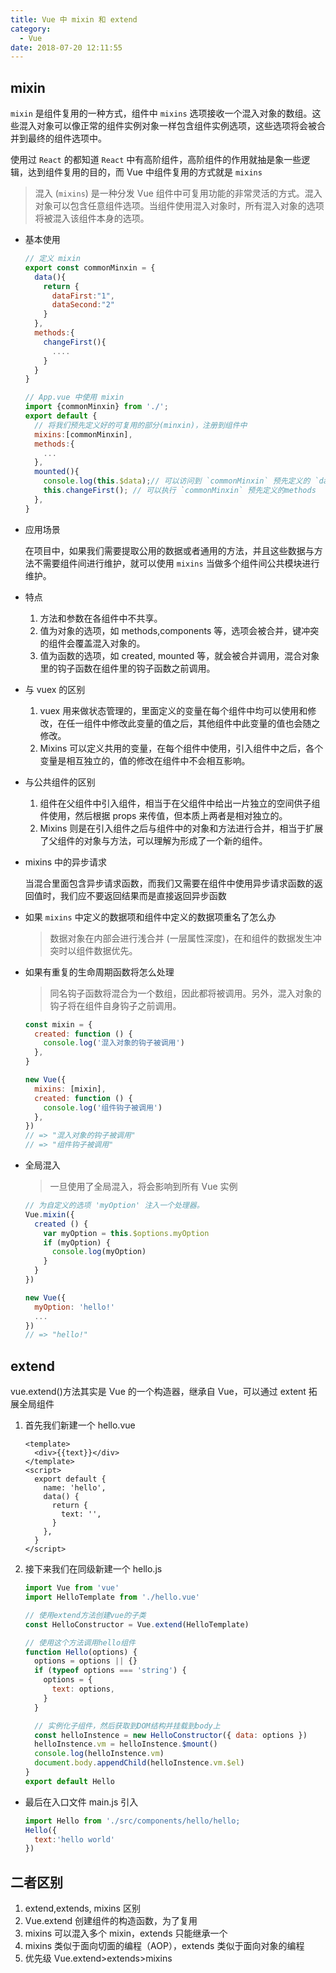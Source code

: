 ```yaml
---
title: Vue 中 mixin 和 extend
category:
  - Vue
date: 2018-07-20 12:11:55
---
```


## mixin

`mixin` 是组件复用的一种方式，组件中 `mixins` 选项接收一个混入对象的数组。这些混入对象可以像正常的组件实例对象一样包含组件实例选项，这些选项将会被合并到最终的组件选项中。

使用过 `React` 的都知道 `React` 中有高阶组件，高阶组件的作用就抽是象一些逻辑，达到组件复用的目的，而 Vue 中组件复用的方式就是 `mixins`

> 混入 (`mixins`) 是一种分发 Vue 组件中可复用功能的非常灵活的方式。混入对象可以包含任意组件选项。当组件使用混入对象时，所有混入对象的选项将被混入该组件本身的选项。

- 基本使用

  ```js
  // 定义 mixin
  export const commonMinxin = {
    data(){
      return {
        dataFirst:"1",
        dataSecond:"2"
      }
    },
    methods:{
      changeFirst(){
        ....
      }
    }
  }

  // App.vue 中使用 mixin
  import {commonMinxin} from './';
  export default {
    // 将我们预先定义好的可复用的部分(minxin)，注册到组件中
    mixins:[commonMinxin],
    methods:{
      ...
    },
    mounted(){
      console.log(this.$data);// 可以访问到 `commonMinxin` 预先定义的 `data`;
      this.changeFirst(); // 可以执行 `commonMinxin` 预先定义的methods
    },
  }
  ```

- 应用场景

  在项目中，如果我们需要提取公用的数据或者通用的方法，并且这些数据与方法不需要组件间进行维护，就可以使用 `mixins` 当做多个组件间公共模块进行维护。

- 特点

  1. 方法和参数在各组件中不共享。
  2. 值为对象的选项，如 methods,components 等，选项会被合并，键冲突的组件会覆盖混入对象的。
  3. 值为函数的选项，如 created, mounted 等，就会被合并调用，混合对象里的钩子函数在组件里的钩子函数之前调用。

- 与 vuex 的区别

  1. vuex 用来做状态管理的，里面定义的变量在每个组件中均可以使用和修改，在任一组件中修改此变量的值之后，其他组件中此变量的值也会随之修改。
  2. Mixins 可以定义共用的变量，在每个组件中使用，引入组件中之后，各个变量是相互独立的，值的修改在组件中不会相互影响。

- 与公共组件的区别

  1. 组件在父组件中引入组件，相当于在父组件中给出一片独立的空间供子组件使用，然后根据 props 来传值，但本质上两者是相对独立的。
  2. Mixins 则是在引入组件之后与组件中的对象和方法进行合并，相当于扩展了父组件的对象与方法，可以理解为形成了一个新的组件。

- mixins 中的异步请求

  当混合里面包含异步请求函数，而我们又需要在组件中使用异步请求函数的返回值时，我们应不要返回结果而是直接返回异步函数

- 如果 `mixins` 中定义的数据项和组件中定义的数据项重名了怎么办

  > 数据对象在内部会进行浅合并 (一层属性深度)，在和组件的数据发生冲突时以组件数据优先。

- 如果有重复的生命周期函数将怎么处理

  > 同名钩子函数将混合为一个数组，因此都将被调用。另外，混入对象的钩子将在组件自身钩子之前调用。

  ```js
  const mixin = {
    created: function () {
      console.log('混入对象的钩子被调用')
    },
  }

  new Vue({
    mixins: [mixin],
    created: function () {
      console.log('组件钩子被调用')
    },
  })
  // => "混入对象的钩子被调用"
  // => "组件钩子被调用"
  ```

- 全局混入

  > 一旦使用了全局混入，将会影响到所有 Vue 实例

  ```js
  // 为自定义的选项 'myOption' 注入一个处理器。
  Vue.mixin({
    created () {
      var myOption = this.$options.myOption
      if (myOption) {
        console.log(myOption)
      }
    }
  })

  new Vue({
    myOption: 'hello!'
    ...
  })
  // => "hello!"
  ```

## extend

vue.extend()方法其实是 Vue 的一个构造器，继承自 Vue，可以通过 extent 拓展全局组件

1. 首先我们新建一个 hello.vue

   ```html:title=hello.vue
   <template>
     <div>{{text}}</div>
   </template>
   <script>
     export default {
       name: 'hello',
       data() {
         return {
           text: '',
         }
       },
     }
   </script>
   ```

2. 接下来我们在同级新建一个 hello.js

   ```js:title=hello.js
   import Vue from 'vue'
   import HelloTemplate from './hello.vue'

   // 使用extend方法创建vue的子类
   const HelloConstructor = Vue.extend(HelloTemplate)

   // 使用这个方法调用hello组件
   function Hello(options) {
     options = options || {}
     if (typeof options === 'string') {
       options = {
         text: options,
       }
     }

     // 实例化子组件，然后获取到DOM结构并挂载到body上
     const helloInstence = new HelloConstructor({ data: options })
     helloInstence.vm = helloInstence.$mount()
     console.log(helloInstence.vm)
     document.body.appendChild(helloInstence.vm.$el)
   }
   export default Hello
   ```

- 最后在入口文件 main.js 引入

  ```js
  import Hello from './src/components/hello/hello;
  Hello({
    text:'hello world'
  })
  ```

## 二者区别

1. extend,extends, mixins 区别
2. Vue.extend 创建组件的构造函数，为了复用
3. mixins 可以混入多个 mixin，extends 只能继承一个
4. mixins 类似于面向切面的编程（AOP），extends 类似于面向对象的编程
5. 优先级 Vue.extend>extends>mixins

